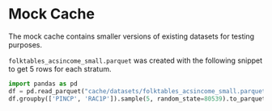 # Mock Cache

The mock cache contains smaller versions of existing datasets for testing purposes.

`folktables_acsincome_small.parquet` was created with the following snippet to get 5 rows for each stratum.

```python
import pandas as pd
df = pd.read_parquet("cache/datasets/folktables_acsincome_small.parquet")
df.groupby(['PINCP', 'RAC1P']).sample(5, random_state=80539).to_parquet("folktables_acsincome_small.parquet")
```
